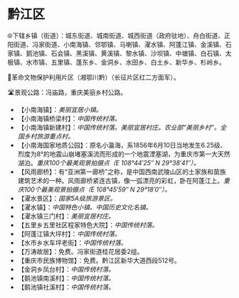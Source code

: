 # 黔江区  
🌐下辖乡镇（街道）：城东街道、城南街道、城西街道（政府驻地）、舟白街道、正阳街道、冯家街道、小南海镇、邻鄂镇、马喇镇、濯水镇、阿蓬江镇、金溪镇、石家镇、鹅池镇、石会镇、黑溪镇、黄溪镇、黎水镇、沙坝镇、中塘镇、白石镇、太极镇、水市镇、五里镇、蓬东乡、金洞乡、水田乡、白土乡、新华乡、杉岭乡。  
  
🚩革命文物保护利用片区（湘鄂川黔）（长征片区红二方面军）。   
  
🛣️景观公路：冯庙路，重庆美丽乡村公路。   
  
* 【小南海镇】：*美丽宜居小镇。*
* 【小南海镇桥梁村】：*中国传统村落。*    
* 【小南海镇新建村】：*中国传统村落。美丽宜居村庄。农业部“美丽乡村”。全国乡村旅游重点村。*
* 【小南海国家地质公园】：原名小瀛海，系1856年6月10日当地发生6.25级、烈度为8°的地震山崩堵塞溪流而形成的一个地震湮塞湖，为重庆市第一大天然湖泊。*重庆100个最美观景拍摄点（E 108°44′25″ N 29°38′41″）。*
* 【风雨廊桥】：有“亚洲第一廊桥”之称，是中国西南武陵山区的土家族和苗族建筑艺术的一种。风雨廊桥紧连古镇，像一弧漂亮的彩虹，卧在阿蓬江上。*重庆100个最美观景拍摄点（E 108°45′59″ N 29°18′0″）。*
* 【濯水景区】：*国家5A级旅游景区。*
* 【濯水镇】：*中国特色小镇。中国历史文化名镇。*
* 【濯水镇三门村】：*美丽宜居村庄。*
* 【五里乡五里社区程家特色大院】：*中国传统村落。*
* 【阿蓬江镇大坪村】：*中国传统村落。*
* 【水市乡水车坪老街】：*中国传统村落。*
* 【万涛故居】：免费。冯家街道桂花居委2组。
* 【重庆市民族博物馆】：免费。黔江区新华大道西段512号。
* 【金洞乡凤台村】：*中国传统村落。*  
* 【鹅池镇南溪村】：*中国传统村落。*  
* 【鹅池镇社溪村】：*中国传统村落。*  